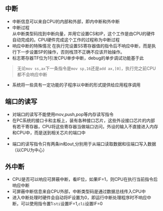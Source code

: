 ## 中断
-   中断信息可以来自CPU的内部和外部，即内中断和外中断
-   中断过程  
从中断类型码找到中断向量，并用它设置CS和IP，这个工作是由CPU的硬件自动完成的。CPU硬件完成这个工作的过程称为中断过程
-   响应中断的特殊情况
在执行完设置SS寄存器值的指令后不响应中断，而是执行下一步设置SP的操作，否则栈顶不正确不应该开始操作。
-   标志寄存器TF位为1引发CPU单步中断，debug的单步调试功能基于此
>无论`mov ss,ax`下一条指令是`mov sp,16`还是`add ax,[0]`，执行完之前CPU都不会响应中断
-   系统将一些具有一定功能的子程序以中断的形式提供给应用程序调用
## 端口的读写
-   对端口的读写不能使用mov,push,pop等内存读写指令
-   在PC系统的接口卡和主板上，装有各种接口芯片，这些外设接口芯片的内部有若干寄存器，CPU将这些寄存器当做端口访问，外设的输入不直接进入内存和CPU中，而是送到相关芯片的端口中
-   
-   端口的读写指令只有两条in和out,分别用于从端口读取数据和往端口写入数据（以CPU为中心）

## 外中断
-   CPU是否可以响应可屏蔽中断，看IF位，如果IF=1，则CPU在执行当前指令后响应中断
-   可屏蔽中断信息来自CPU外部，中断类型码是通过数据总线传入CPU中
-   进入中断处理时硬件会自动将IF设置为0，即运行中断处理程序时不响应中断，可以使用指令置1:`sti`设置IF=1,`cli`设置IF=0